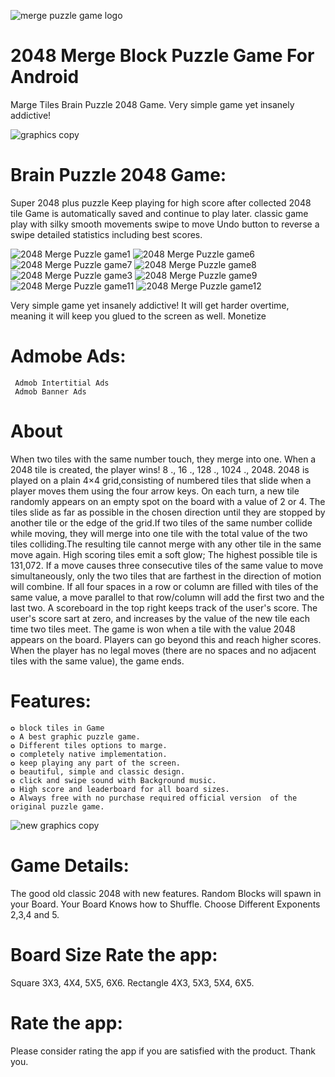 ![merge puzzle game logo](https://user-images.githubusercontent.com/97843190/160886232-f9c70e43-1ddb-4372-9bdf-10965b1074e3.png)

# 2048 Merge Block Puzzle Game For Android
 Marge Tiles Brain Puzzle 2048 Game. Very simple game yet insanely addictive!

![graphics copy](https://user-images.githubusercontent.com/97843190/160885720-cb257901-50bc-4b44-94af-76f3bef554fc.jpg)

 # Brain Puzzle 2048 Game:
Super 2048 plus puzzle Keep playing for high score after collected 2048 tile Game is automatically saved and continue to play later.
classic game play with silky smooth movements swipe to move Undo button to reverse a swipe detailed statistics including best scores.

![2048 Merge Puzzle game1](https://user-images.githubusercontent.com/97843190/160886031-63d2420b-ba87-4a9d-9c9e-66fabe0a275e.jpg)
![2048 Merge Puzzle game6](https://user-images.githubusercontent.com/97843190/160886050-861b53ae-006e-4d83-9157-49afd985957f.jpg)
![2048 Merge Puzzle game7](https://user-images.githubusercontent.com/97843190/160886057-bb917322-a955-4fed-9096-0409ef6ecbf6.jpg)
![2048 Merge Puzzle game8](https://user-images.githubusercontent.com/97843190/160886065-8d25e030-b8b0-4240-92fa-91b601909119.jpg)
![2048 Merge Puzzle game3](https://user-images.githubusercontent.com/97843190/160886047-6e5a2e06-9a93-4a97-95f3-a4b20a9b1128.jpg)
![2048 Merge Puzzle game9](https://user-images.githubusercontent.com/97843190/160886074-84400c74-7c21-419b-b095-2846035c9d4f.jpg)
![2048 Merge Puzzle game11](https://user-images.githubusercontent.com/97843190/160886082-00550e9f-b768-4fbe-bd11-5361561cefae.jpg)
![2048 Merge Puzzle game12](https://user-images.githubusercontent.com/97843190/160886087-c70fa2e0-fa16-4ebd-b3a7-d26c489ce108.jpg)

Very simple game yet insanely addictive! It will get harder overtime, meaning it will keep you glued to the screen as well.
Monetize 


# Admobe Ads:
     Admob Intertitial Ads
     Admob Banner Ads


# About
When two tiles with the same number touch, they merge into one. When a 2048 tile is created, the player wins! 8 ., 16 ., 128 ., 1024 ., 2048.
2048 is played on a plain 4×4 grid,consisting of numbered tiles that slide when a player moves them using the four arrow keys. On each turn, a new tile randomly appears on an empty spot on the board with a value of 2 or 4. The tiles slide as far as possible in the chosen direction until they are stopped by another tile or the edge of the grid.If two tiles of the same number collide while moving, they will merge into one tile with the total value of the two tiles colliding.The resulting tile cannot merge with any other tile in the same move again. High scoring tiles emit a soft glow; The highest possible tile is 131,072. If a move causes three consecutive tiles of the same value to move simultaneously, only the two tiles that are farthest in the direction of motion will combine. If all four spaces in a row or column are filled with tiles of the same value, a move parallel to that row/column will add the first two and the last two. A scoreboard in the top right keeps track of the user's score. The user's score
sart at zero, and increases by the value of the new tile each time two tiles meet. The game is won when a tile with the value 2048 appears on the board. Players can go beyond this and reach higher scores. When the player has no legal moves (there are no spaces and no adjacent tiles with the same value), the game ends.

# Features:
    ✪ block tiles in Game
    ✪ A best graphic puzzle game.
    ✪ Different tiles options to marge.
    ✪ completely native implementation.
    ✪ keep playing any part of the screen.
    ✪ beautiful, simple and classic design.
    ✪ click and swipe sound with Background music.
    ✪ High score and leaderboard for all board sizes.
    ✪ Always free with no purchase required official version  of the original puzzle game.
    
![new graphics copy](https://user-images.githubusercontent.com/97843190/160886335-271766da-f77d-4bc6-8216-b592afa5e574.jpg)

# Game Details:

The good old classic 2048 with new features.
Random Blocks will spawn in your Board.
Your Board Knows how to Shuffle.
Choose Different Exponents 2,3,4 and 5.

# Board Size Rate the app:

 Square
      3X3, 4X4, 5X5, 6X6.
 Rectangle
      4X3, 5X3, 5X4, 6X5.

 
# Rate the app:
Please consider rating the app if you are satisfied with the product. Thank you.
